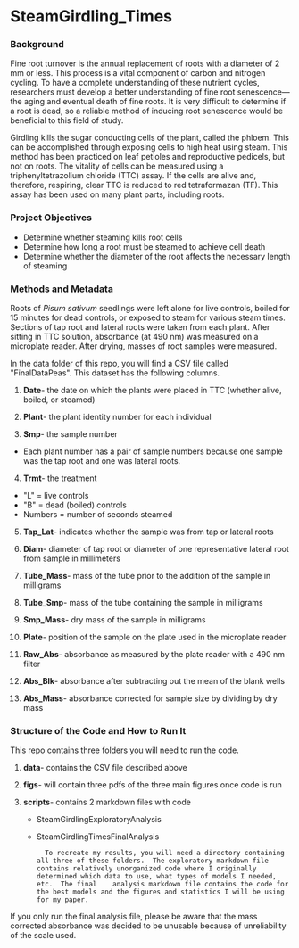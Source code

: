 # SteamGirdling_Times

### Background
  Fine root turnover is the annual replacement of roots with a diameter of 2 mm or less. This process is a vital component of carbon and nitrogen cycling. To have a complete understanding of these nutrient cycles, researchers must develop a better understanding of fine root senescence—the aging and eventual death of fine roots. It is very difficult to determine if a root is dead, so a reliable method of inducing root senescence would be beneficial to this field of study.  
  
Girdling kills the sugar conducting cells of the plant, called the phloem.  This can be accomplished through exposing cells to high heat using steam.  This method has been practiced on leaf petioles and reproductive pedicels, but not on roots.  The vitality of cells can be measured using a triphenyltetrazolium chloride (TTC) assay.  If the cells are alive and, therefore, respiring, clear TTC is reduced to red tetraformazan (TF).  This assay has been used on many plant parts, including roots.
  
### Project Objectives
- Determine whether steaming kills root cells
- Determine how long a root must be steamed to achieve cell death
- Determine whether the diameter of the root affects the necessary length of steaming

### Methods and Metadata
  Roots of *Pisum sativum* seedlings were left alone for live controls, boiled for 15 minutes for dead controls, or exposed to steam for various steam times.  Sections of tap root and lateral roots were taken from each plant.  After sitting in TTC solution, absorbance (at 490 nm) was measured on a microplate reader.  After drying, masses of root samples were measured.
  
   In the data folder of this repo, you will find a CSV file called "FinalDataPeas".  This dataset has the following columns.
   
1. **Date**- the date on which the plants were placed in TTC (whether alive, boiled, or steamed)

2. **Plant**- the plant identity number for each individual

3. **Smp**- the sample number 
- Each plant number has a pair of sample numbers because one sample was the tap root and one was lateral roots.

4. **Trmt**- the treatment
-  "L" = live controls
-  "B" = dead (boiled) controls
-  Numbers = number of seconds steamed

5. **Tap_Lat**- indicates whether the sample was from tap or lateral roots

6. **Diam**- diameter of tap root or diameter of one representative lateral root from sample in millimeters

7. **Tube_Mass**- mass of the tube prior to the addition of the sample in milligrams

8. **Tube_Smp**- mass of the tube containing the sample in milligrams

9. **Smp_Mass**- dry mass of the sample in milligrams

10. **Plate**- position of the sample on the plate used in the microplate reader

11. **Raw_Abs**- absorbance as measured by the plate reader with a 490 nm filter

12. **Abs_Blk**- absorbance after subtracting out the mean of the blank wells

13. **Abs_Mass**- absorbance corrected for sample size by dividing by dry mass
 
 ### Structure of the Code and How to Run It
  This repo contains three folders you will need to run the code.
  
 1. **data**- contains the CSV file described above
      
 2. **figs**- will contain three pdfs of the three main figures once code is run
 
 3. **scripts**- contains 2 markdown files with code
    - SteamGirdlingExploratoryAnalysis
    - SteamGirdlingTimesFinalAnalysis
	    
			To recreate my results, you will need a directory containing all three of these folders.  The exploratory markdown file contains relatively unorganized code where I originally determined which data to use, what types of models I needed, etc.  The final 	analysis markdown file contains the code for the best models and the figures and statistics I will be using for my paper.

  If you only run the final analysis file, please be aware that the mass corrected absorbance was decided to be unusable because of unreliability of the scale used.  
